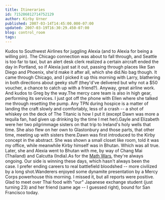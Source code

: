 ```yaml
---
title: Itineraries
id: 715286812714752129
author: Kirby Urner
published: 2007-03-14T14:45:00.000-07:00
updated: 2007-03-19T16:30:29.450-07:00
blog: control_room
tags: 
---
```


Kudos to Southwest Airlines for juggling Alexia (and to Alexia for being a willing pin). The Chicago connection was about to fall through, and Seattle is too far to taxi, but an alert desk clerk realized a certain aircraft ended the day in Portland, so if Alexia just sat it out, passing through places like San Diego and Phoenix, she'd make it after all, which she did.No bag though. It came through Chicago, and I picked it up this morning with Larry, blathering in both directions about geeky stuff (they'd've delivered but why not a $50 voucher, a chance to catch up with a friend?). Anyway, great airline work. And kudos to Greg by the way.The mercy care team is also in high gear, performing its services. I just got off the phone with Ellen where she talked me through resetting the pump. Any TPN during hospice is a matter of landing the craft slowly and comfortably, less of a crash -- a shot of whiskey on the deck of The Titanic is how I put it (except Dawn was more a tequila fan, had given up drinking by the time I met her).Gayle and Elizabeth were her two pilgrimmage sisters on that trip to Ireland's holy wells that time. She also flew on her own to Glastonbury and those parts, that other time, meeting up with sisters there.Dawn was first introduced to the Kirby concept in the abstract. She was shown a small closet like room, told it was my office, while meanwhile Kirby himself was in Bhutan. Which was all true. Later, she and Alexia went to Bhutan with me, by way of Chang Mai (Thailand) and Calcutta (India).As for the [Math Wars](http://mathforum.org/kb/thread.jspa?threadID=1547143&tstart=0), they're always ongoing. Our side is winning these days, which hasn't always been the case. I prefer ending careers to real battlefield bloodshed -- more civilized by a long shot.Wanderers enjoyed some dynamite presentation by a Mercy Corps powerhouse this morning. I missed it, but all reports were positive. Glad to meet over Thai food with "our" Japanese exchange student (just turning 23) and her friend (same age -- I guessed right), bound for San Francisco today.
